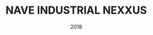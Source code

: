 ---
path: "/proyecto7"
cover: "./01.jpg"
date: "2018"
title: "NAVE INDUSTRIAL NEXXUS"
color: "seccion3"
clave: "proyecto2" 
galeria: "proyecto7" 
published: true
ubicacion: "Parque Industrial Escobedo, NL"
uso: "Industrial"
construccion: "18,000 M2"
alcance: "Gestión del Proyecto Integral"
cliente: "GRUPO AVANTE"
---